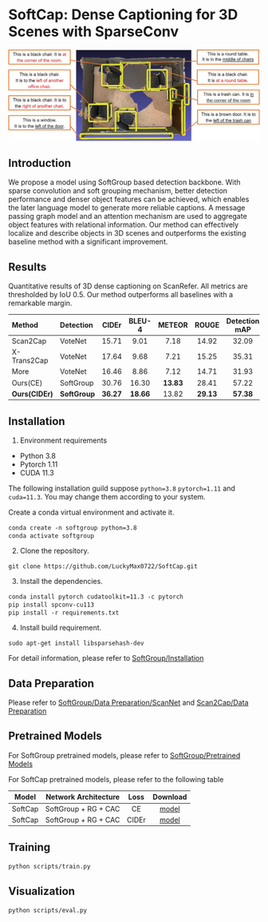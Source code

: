 # SoftCap: Dense Captioning for 3D Scenes with SparseConv

<p align="center"><img src="demo/Vis_Room.jpg" width="600px"/></p>

## Introduction
We propose a model using SoftGroup based detection backbone. With sparse convolution and soft grouping mechanism, 
better detection performance and denser object features can be achieved, which enables the later language model to 
generate more reliable captions. A message passing graph model and an attention mechanism are used to aggregate object 
features with relational information. Our method can effectively localize and describe objects in 3D scenes and 
outperforms the existing baseline method with a significant improvement.

## Results
Quantitative results of 3D dense captioning on ScanRefer. All metrics are thresholded by IoU 0.5. Our method outperforms 
all baselines with a remarkable margin.

| Method      | Detection | CIDEr | BLEU-4 | METEOR | ROUGE | Detection<br/>mAP |
|:------------|:---------|:------:|:------:|:------:|:-----:|:-------------------:|
| Scan2Cap    |  VoteNet  | 15.71 |  9.01  |  7.18  | 14.92 | 32.09             |
| X-Trans2Cap |  VoteNet  | 17.64 |  9.68  |  7.21  | 15.25 | 35.31             |
| More        |  VoteNet  | 16.46 |  8.86  |  7.12  | 14.71 | 31.93             |
| Ours(CE)    | SoftGroup | 30.76 | 16.30  | **13.83**  | 28.41 | 57.22             |
| **Ours(CIDEr)** |        **SoftGroup**   | **36.27** | **18.66**  | 13.82  | **29.13** | **57.38**             |

## Installation
1. Environment requirements

* Python 3.8
* Pytorch 1.11
* CUDA 11.3

The following installation guild suppose ``python=3.8`` ``pytorch=1.11`` and ``cuda=11.3``. You may change them according to your system.

Create a conda virtual environment and activate it.
```
conda create -n softgroup python=3.8
conda activate softgroup
```

2. Clone the repository.
```
git clone https://github.com/LuckyMax0722/SoftCap.git
```


3. Install the dependencies.
```
conda install pytorch cudatoolkit=11.3 -c pytorch
pip install spconv-cu113
pip install -r requirements.txt
```

4. Install build requirement.

```
sudo apt-get install libsparsehash-dev
```


For detail information, please refer to [SoftGroup/Installation](https://github.com/thangvubk/SoftGroup/blob/main/docs/installation.md)

## Data Preparation
Please refer to [SoftGroup/Data Preparation/ScanNet](https://github.com/thangvubk/SoftGroup/blob/main/dataset/README.md#scannet-v2-dataset)
and [Scan2Cap/Data Preparation](https://github.com/daveredrum/Scan2Cap/blob/main/README.md#data-preparation)

## Pretrained Models
For SoftGroup pretrained models, please refer to [SoftGroup/Pretrained Models](https://github.com/thangvubk/SoftGroup#instance-segmentation)

For SoftCap pretrained models, please refer to the following table

|  Model  | Network Architecture | Loss  |                                           Download                                         |
|:-------:|:--------------------:|:-----:|:-------------------------------------------------------------------------------------------:|
| SoftCap | SoftGroup + RG + CAC |  CE   | [model](https://drive.google.com/file/d/1mn0TIUHtftwOovRTyVgbfs1qZLWmdCM_/view?usp=drive_link) |
| SoftCap | SoftGroup + RG + CAC | CIDEr | [model](https://drive.google.com/file/d/1uf9jKmRVX1WIbvAlPAisp9ALao3hdRnB/view?usp=drive_link) |

## Training
```shell
python scripts/train.py
```

## Visualization
```shell
python scripts/eval.py
```

